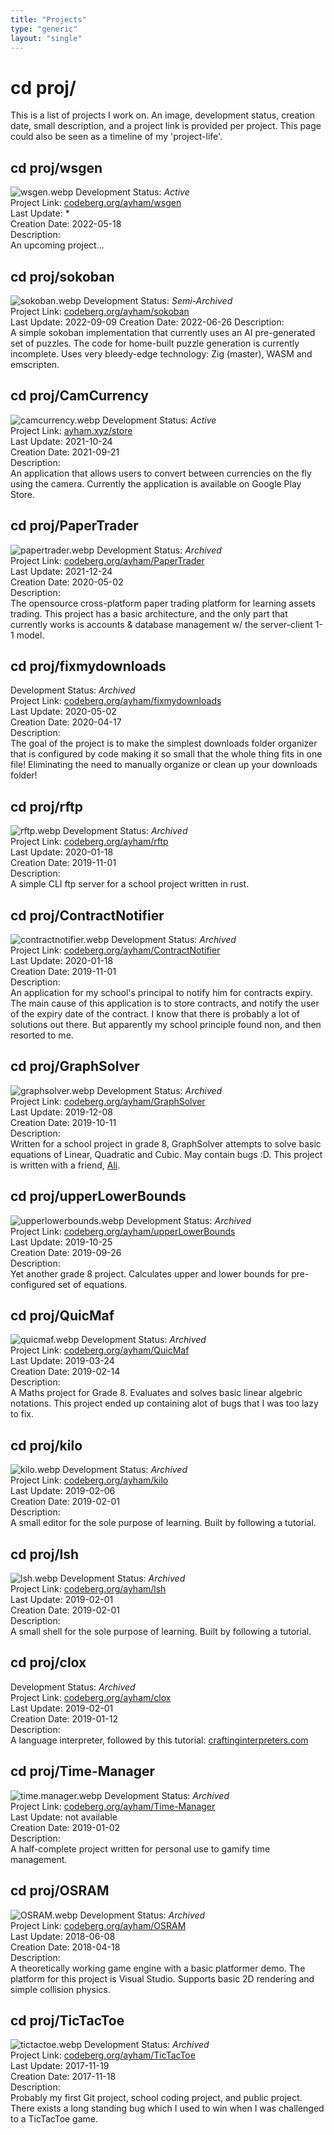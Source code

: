 ```yaml
---
title: "Projects"
type: "generic"
layout: "single"
---
```


# cd proj/
This is a list of projects I work on. An image, development status,
creation date, small description, and a project link is provided per project.
This page could also be seen as a timeline of my 'project-life'.

## cd proj/wsgen
![wsgen.webp](pix/proj/wsgen.webp "wsgen")
Development Status: *Active*  
Project Link: [codeberg.org/ayham/wsgen](https://codeberg.org/ayham/wsgen.db)  
Last Update: *  
Creation Date: 2022-05-18  
Description:  
An upcoming project...

## cd proj/sokoban
![sokoban.webp](pix/proj/sokoban.webp "sokoban")
Development Status: *Semi-Archived*  
Project Link: [codeberg.org/ayham/sokoban](https://codeberg.org/ayham/sokoban)  
Last Update: 2022-09-09
Creation Date: 2022-06-26
Description:  
A simple sokoban implementation that currently uses an AI pre-generated set of
puzzles. The code for home-built puzzle generation is currently incomplete. 
Uses very bleedy-edge technology: Zig (master), WASM and emscripten.

## cd proj/CamCurrency
![camcurrency.webp](pix/proj/camcurrency.webp "camcurrency")
Development Status: *Active*  
Project Link: [ayham.xyz/store](https://ayham.xyz/store)  
Last Update: 2021-10-24  
Creation Date: 2021-09-21  
Description:  
An application that allows users to convert between currencies on the fly using
the camera. Currently the application is available on Google Play Store.

## cd proj/PaperTrader
![papertrader.webp](pix/proj/papertrader.webp "papertrader")
Development Status: *Archived*  
Project Link: [codeberg.org/ayham/PaperTrader](https://codeberg.org/ayham/PaperTrader)  
Last Update: 2021-12-24  
Creation Date: 2020-05-02  
Description:  
The opensource cross-platform paper trading platform for
learning assets trading. This project has a basic architecture,
and the only part that currently works is accounts &amp; database
management w/ the server-client 1-1 model.

## cd proj/fixmydownloads
Development Status: *Archived*  
Project Link: [codeberg.org/ayham/fixmydownloads](https://codeberg.org/ayham/fixmydownloads)  
Last Update: 2020-05-02  
Creation Date: 2020-04-17  
Description:  
The goal of the project is to make the simplest downloads folder organizer that
is configured by code making it so small that the whole thing fits in one file!
Eliminating the need to manually organize or clean up your downloads folder!

## cd proj/rftp
![rftp.webp](pix/proj/rftp.webp "rftp")
Development Status: *Archived*  
Project Link: [codeberg.org/ayham/rftp](https://codeberg.org/ayham/rftp)  
Last Update: 2020-01-18  
Creation Date: 2019-11-01  
Description:  
A simple CLI ftp server for a school project written in rust.

## cd proj/ContractNotifier
![contractnotifier.webp](pix/proj/contractnotifier.webp "contractnotifier")
Development Status: *Archived*  
Project Link: [codeberg.org/ayham/ContractNotifier](https://codeberg.org/ayham/ContractNotifier)  
Last Update: 2020-01-18  
Creation Date: 2019-11-01  
Description:  
An application for my school's principal to notify him for contracts expiry. 
The main cause of this application is to store contracts, and notify the user
of the expiry date of the contract. I know that there is probably a lot of
solutions out there. But apparently my school principle found non, and then
resorted to me.

## cd proj/GraphSolver
![graphsolver.webp](pix/proj/graphsolver.webp "graphsolver")
Development Status: *Archived*  
Project Link: [codeberg.org/ayham/GraphSolver](https://codeberg.org/ayham/GraphSolver)  
Last Update: 2019-12-08  
Creation Date: 2019-10-11  
Description:  
Written for a school project in grade 8, GraphSolver attempts to solve basic
equations of Linear, Quadratic and Cubic. May contain bugs :D. This project
is written with a friend, [Ali](https://github.com/AliAlboainin96).

## cd proj/upperLowerBounds
![upperlowerbounds.webp](pix/proj/upperlowerbounds.webp "upperlowerbounds")
Development Status: *Archived*  
Project Link: [codeberg.org/ayham/upperLowerBounds](https://codeberg.org/ayham/upperLowerBounds)  
Last Update: 2019-10-25  
Creation Date: 2019-09-26  
Description:  
Yet another grade 8 project. Calculates upper and lower bounds for
pre-configured set of equations.

## cd proj/QuicMaf
![quicmaf.webp](pix/proj/quicmaf.webp "quicmaf")
Development Status: *Archived*  
Project Link: [codeberg.org/ayham/QuicMaf](https://codeberg.org/ayham/QuicMaf)  
Last Update: 2019-03-24  
Creation Date: 2019-02-14  
Description:  
A Maths project for Grade 8. Evaluates and solves basic linear algebric
notations. This project ended up containing alot of bugs that I was too lazy to
fix.

## cd proj/kilo
![kilo.webp](pix/proj/kilo.webp "kilo")
Development Status: *Archived*  
Project Link: [codeberg.org/ayham/kilo](https://codeberg.org/ayham/kilo)  
Last Update: 2019-02-06  
Creation Date: 2019-02-01  
Description:  
A small editor for the sole purpose of learning. Built by following a tutorial.

## cd proj/lsh
![lsh.webp](pix/proj/lsh.webp "lsh")
Development Status: *Archived*  
Project Link: [codeberg.org/ayham/lsh](https://codeberg.org/ayham/lsh)  
Last Update: 2019-02-01  
Creation Date: 2019-02-01  
Description:  
A small shell for the sole purpose of learning. Built by following a tutorial.

## cd proj/clox
Development Status: *Archived*  
Project Link: [codeberg.org/ayham/clox](https://codeberg.org/ayham/clox)  
Last Update: 2019-02-01  
Creation Date: 2019-01-12  
Description:  
A language interpreter, followed by this tutorial:
[craftinginterpreters.com](http://www.craftinginterpreters.com/)

## cd proj/Time-Manager
![time.manager.webp](pix/proj/time.manager.webp "time.manager")
Development Status: *Archived*  
Project Link: [codeberg.org/ayham/Time-Manager](https://codeberg.org/ayham/Time-Manager)  
Last Update: not available  
Creation Date: 2019-01-02  
Description:  
A half-complete project written for personal use to gamify time management.

## cd proj/OSRAM
![OSRAM.webp](pix/proj/osram.webp "osram.webp")
Development Status: *Archived*  
Project Link: [codeberg.org/ayham/OSRAM](https://codeberg.org/ayham/OSRAM)  
Last Update: 2018-06-08  
Creation Date: 2018-04-18  
Description:  
A theoretically working game engine with a basic platformer demo. The platform
for this project is Visual Studio. Supports basic 2D rendering and simple
collision physics.

## cd proj/TicTacToe
![tictactoe.webp](pix/proj/tictactoe.webp "tictactoe")
Development Status: *Archived*  
Project Link: [codeberg.org/ayham/TicTacToe](https://codeberg.org/ayham/TicTacToe)  
Last Update: 2017-11-19  
Creation Date: 2017-11-18  
Description:  
Probably my first Git project, school coding project, and public project. 
There exists a long standing bug which I used to win when I was challenged
to a TicTacToe game.
